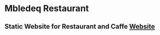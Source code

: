 # Mbledeq Restaurant
Static Website for Restaurant and Caffe
[Website](https://iqbal-53.github.io/mbledeq/)
---
